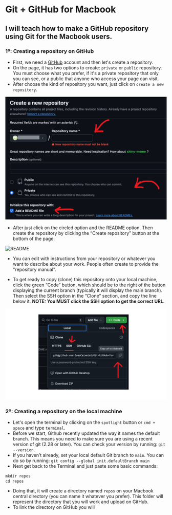 # Git + GitHub for Macbook

## I will teach how to make a GitHub repository using Git for the Macbook users.

### 1º: Creating a repository on GitHub
* First, we need a [GitHub](https://github.com/) account and then let's create a repository.
* On the page, it has two options to create: `private` or `public` repository. You must choose what you prefer, if it's a private repository that only you can see, or a public that anyone who access your page can visit.
* After choose the kind of repository you want, just click on `create a new repository`.
  
![GitHub Repository](/images/repository.png)

* After just click on the circled option and the README option. Then create the repository by clicking the “Create repository” button at the bottom of the page.

![README](/images/readme.png)
* You can edit with instructions from your repository or whatever you want to describe about your work. People often create to provide the "repository manual".
  
* To get ready to copy (clone) this repository onto your local machine, click the green “Code” button, which should be to the right of the button displaying the current branch (typically it will display the main branch). Then select the SSH option in the “Clone” section, and copy the line below it. **NOTE: You MUST click the SSH option to get the correct URL**.

![Clone](/images/clone.png)

### 2º: Creating a repository on the local machine

* Let's open the terminal by clicking on the `spotlight` button or `cmd + space`  and type `terminal`.
* Before we start, Github recently updated the way it names the default branch. This means you need to make sure you are using a recent version of git (2.28 or later). You can check your version by running: `git --version`.
* If you haven’t already, set your local default Git branch to `main`. You can do so by running: `git config --global init.defaultBranch main`
* Next get back to the Terminal and just paste some basic commands:
```
mkdir repos
cd repos
```
* Doing that, it will create a directory named `repos` on your Macbook central directory (you can name it whatever you prefer). This folder will represent the directory that you will work and upload on GitHub.
* To link the directory on GitHub you will 

